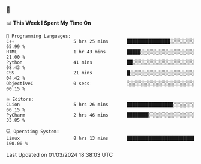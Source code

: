### 👋

<!--START_SECTION:waka-->
📊 **This Week I Spent My Time On** 

```text
💬 Programming Languages: 
C++                      5 hrs 25 mins       ████████████████░░░░░░░░░   65.99 % 
HTML                     1 hr 43 mins        █████░░░░░░░░░░░░░░░░░░░░   21.00 % 
Python                   41 mins             ██░░░░░░░░░░░░░░░░░░░░░░░   08.43 % 
CSS                      21 mins             █░░░░░░░░░░░░░░░░░░░░░░░░   04.42 % 
ObjectiveC               0 secs              ░░░░░░░░░░░░░░░░░░░░░░░░░   00.15 % 

🔥 Editors: 
CLion                    5 hrs 26 mins       █████████████████░░░░░░░░   66.15 % 
PyCharm                  2 hrs 46 mins       ████████░░░░░░░░░░░░░░░░░   33.85 % 

💻 Operating System: 
Linux                    8 hrs 13 mins       █████████████████████████   100.00 % 
```


 Last Updated on 01/03/2024 18:38:03 UTC
<!--END_SECTION:waka-->
